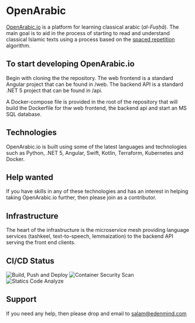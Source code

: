 # OpenArabic

[OpenArabic.io](https://openarabic.io) is a platform for learning classical arabic (*al-Fuṣḥā*). The main goal is to aid in the process of starting to read and understand classical Islamic texts using a process based on the [spaced repetition](https://en.wikipedia.org/wiki/Spaced_repetition) algorithm.

## To start developing OpenArabic.io

Begin with cloning the the repository. The web frontend is a standard Angular project that can be found in /web. The backend API is a standard .NET 5 project that can be found in /api.

A Docker-compose file is provided in the root of the repository that will build the Dockerfile for thw web frontend, the backend api and start an MS SQL database.

## Technologies

OpenArabic.io is built using some of the latest languages and technologies such as Python, .NET 5, Angular, Swift, Kotlin, Terraform, Kubernetes and Docker.

## Help wanted

If you have skills in any of these technologies and has an interest in helping taking OpenArabic.io further, then please join as a contributor.

## Infrastructure

The heart of the infrastructure is the microservice mesh providing language services (tashkeel, text-to-speech, lemmaization) to the backend API serving the front end clients.

## CI/CD Status

![Build, Push and Deploy](https://github.com/edenmind/OpenArabic/workflows/Build,%20Push%20and%20Deploy/badge.svg)
![Container Security Scan](https://github.com/edenmind/OpenArabic/workflows/Scan%20Repository%20with%20Snyke/badge.svg)
![Statics Code Analyze](https://github.com/edenmind/OpenArabic/actions/workflows/sq.yml/badge.svg)

## Support

If you need any help, then please drop and email to salam@edenmind.com

